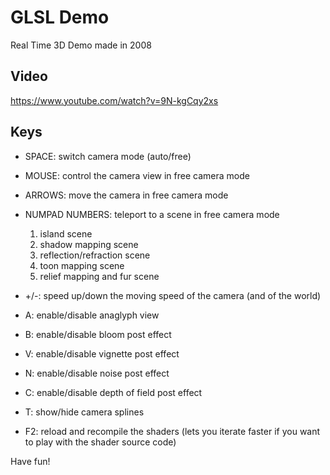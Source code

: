 GLSL Demo
=========

Real Time 3D Demo made in 2008


Video
-----

https://www.youtube.com/watch?v=9N-kgCqy2xs


Keys
----

* SPACE:  switch camera mode (auto/free)
* MOUSE:  control the camera view in free camera mode
* ARROWS: move the camera in free camera mode
* NUMPAD NUMBERS: teleport to a scene in free camera mode
	1. island scene
	2. shadow mapping scene
	3. reflection/refraction scene
	4. toon mapping scene
	5. relief mapping and fur scene

* +/-:   speed up/down the moving speed of the camera (and of the world)

* A:     enable/disable anaglyph view
* B:     enable/disable bloom post effect
* V:     enable/disable vignette post effect
* N:     enable/disable noise post effect
* C:     enable/disable depth of field post effect
* T:     show/hide camera splines

* F2:    reload and recompile the shaders (lets you iterate faster if you want to play with the shader source code)

Have fun!